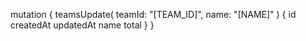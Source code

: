mutation {
    teamsUpdate(
        teamId: "[TEAM_ID]",
        name: "[NAME]"
    ) {
        id
        createdAt
        updatedAt
        name
        total
    }
}
